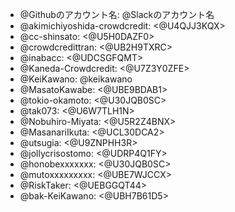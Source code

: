  * @Githubのアカウント名: @Slackのアカウント名
 * @akimichiyoshida-crowdcredit: <@U4QJJ3KQX>
 * @cc-shinsato: <@U5H0DAZF0>
 * @crowdcredittran: <@UB2H9TXRC>
 * @inabacc: <@UDCSGFQMT>
 * @Kaneda-Crowdcredit: <@U7Z3Y0ZFE>
 * @KeiKawano: @keikawano
 * @MasatoKawabe: <@UBE9BDAB1>
 * @tokio-okamoto: <@U30JQB0SC>
 * @tak073: <@U6W7TLH1N>
 * @Nobuhiro-Miyata: <@U5R2Z4BNX>
 * @MasanariIkuta: <@UCL30DCA2>
 * @utsugia: <@U9ZNPHH3R>
 * @jollycrisostomo: <@UDRP4Q1FY>
 * @honobexxxxxxx: <@U30JQB0SC>
 * @mutoxxxxxxxxx: <@UBE7WJCCX>
 * @RiskTaker: <@UEBGGQT44>
 * @bak-KeiKawano: <@UBH7B61D5>
